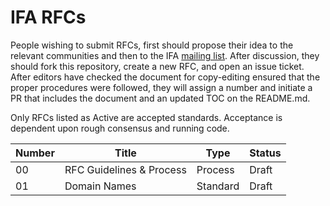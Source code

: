 IFA RFCs
========
People wishing to submit RFCs, first should propose their idea to the relevant communities and then to the IFA [mailing list][list]. After discussion, they should fork this repository, create a new RFC, and open an issue ticket.  After editors have checked the document for copy-editing ensured that the proper procedures were followed, they will assign a number and initiate a PR that includes the document and an updated TOC on the README.md. 

Only RFCs listed as Active are accepted standards.  Acceptance is dependent upon rough consensus and running code.

[list]:https://groups.google.com/forum/#!forum/ifa-wg/

| Number | Title                    | Type     | Status   |
|--------|--------------------------|----------|----------|
| 00     | RFC Guidelines & Process | Process  | Draft    |
| 01     | Domain Names             | Standard | Draft    |
